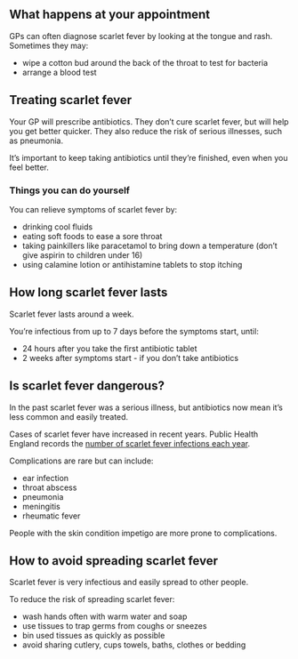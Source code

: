 ## What happens at your appointment

GPs can often diagnose scarlet fever by looking at the tongue and rash.
Sometimes they may:

- wipe a cotton bud around the back of the throat to test for bacteria
- arrange a blood test

## Treating scarlet fever

Your GP will prescribe antibiotics. They don’t cure scarlet fever, but will
help you get better quicker. They also reduce the risk of serious illnesses,
such as pneumonia.

It’s important to keep taking antibiotics until they’re finished, even when you
feel better.

### Things you can do yourself

You can relieve symptoms of scarlet fever by:

- drinking cool fluids
- eating soft foods to ease a sore throat
- taking painkillers like paracetamol to bring down a temperature (don’t give
  aspirin to children under 16)
- using calamine lotion or antihistamine tablets to stop itching

## How long scarlet fever lasts

Scarlet fever lasts around a week.

You’re infectious from up to 7 days before the symptoms start, until:

-  24 hours after you take the first antibiotic tablet
-  2 weeks after symptoms start - if you don’t take antibiotics

## Is scarlet fever dangerous?

In the past scarlet fever was a serious illness, but antibiotics now mean
it’s less common and easily treated.

Cases of scarlet fever have increased in recent years. Public Health England
records the [number of scarlet fever infections each year](https://www.gov.uk/government/publications/group-a-streptococcal-infections-activity-during-the-2016-to-2017-season).

Complications are rare but can include:

- ear infection
- throat abscess
- pneumonia
- meningitis
- rheumatic fever

People with the skin condition impetigo are more prone to complications.

## How to avoid spreading scarlet fever

Scarlet fever is very infectious and easily spread to other people.

To reduce the risk of spreading scarlet fever:

- wash hands often with warm water and soap
- use tissues to trap germs from coughs or sneezes
- bin used tissues as quickly as possible
- avoid sharing cutlery, cups towels, baths, clothes or bedding
